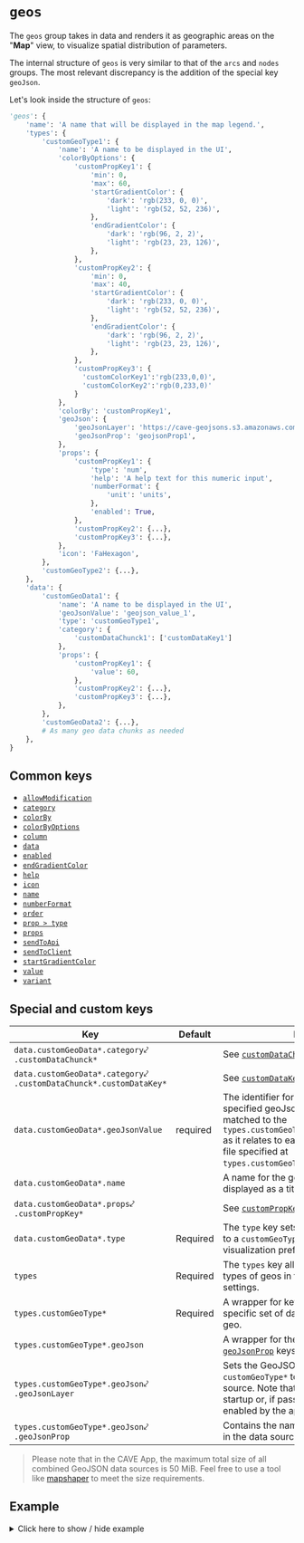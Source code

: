 # `geos`
The `geos` group takes in data and renders it as geographic areas on the "**Map**" view, to visualize spatial distribution of parameters.

The internal structure of `geos` is very similar to that of the `arcs` and `nodes` groups. The most relevant discrepancy is the addition of the special key `geoJson`.

Let's look inside the structure of `geos`:
```py
'geos': {
    'name': 'A name that will be displayed in the map legend.',
    'types': {
        'customGeoType1': {
            'name': 'A name to be displayed in the UI',
            'colorByOptions': {
                'customPropKey1': {
                    'min': 0,
                    'max': 60,
                    'startGradientColor': {
                        'dark': 'rgb(233, 0, 0)',
                        'light': 'rgb(52, 52, 236)',
                    },
                    'endGradientColor': {
                        'dark': 'rgb(96, 2, 2)',
                        'light': 'rgb(23, 23, 126)',
                    },
                },
                'customPropKey2': {
                    'min': 0,
                    'max': 40,
                    'startGradientColor': {
                        'dark': 'rgb(233, 0, 0)',
                        'light': 'rgb(52, 52, 236)',
                    },
                    'endGradientColor': {
                        'dark': 'rgb(96, 2, 2)',
                        'light': 'rgb(23, 23, 126)',
                    },
                },
                'customPropKey3': {
                  'customColorKey1':'rgb(233,0,0)',
                  'customColorKey2':'rgb(0,233,0)'
                }
            },
            'colorBy': 'customPropKey1',
            'geoJson': {
                'geoJsonLayer': 'https://cave-geojsons.s3.amazonaws.com/geojson_data_1.json',
                'geoJsonProp': 'geojsonProp1',
            },
            'props': {
                'customPropKey1': {
                    'type': 'num',
                    'help': 'A help text for this numeric input',
                    'numberFormat': {
                        'unit': 'units',
                    },
                    'enabled': True,
                },
                'customPropKey2': {...},
                'customPropKey3': {...},
            },
            'icon': 'FaHexagon',
        },
        'customGeoType2': {...},
    },
    'data': {
        'customGeoData1': {
            'name': 'A name to be displayed in the UI',
            'geoJsonValue': 'geojson_value_1',
            'type': 'customGeoType1',
            'category': {
                'customDataChunck1': ['customDataKey1']
            },
            'props': {
                'customPropKey1': {
                    'value': 60,
                },
                'customPropKey2': {...},
                'customPropKey3': {...},
            },
        },
        'customGeoData2': {...},
        # As many geo data chunks as needed
    },
}
```

## Common keys
- [`allowModification`](../common_keys/common_keys.md#allowModification)
- [`category`](../common_keys/common_keys.md#category)
- [`colorBy`](../common_keys/common_keys.md#colorBy)
- [`colorByOptions`](../common_keys/common_keys.md#colorByOptions)
- [`column`](../common_keys/common_keys.md#column)
- [`data`](../common_keys/common_keys.md#data)
- [`enabled`](../common_keys/common_keys.md#enabled)
- [`endGradientColor`](../common_keys/common_keys.md#end-gradient)
- [`help`](../common_keys/props.md#help)
- [`icon`](../common_keys/common_keys.md#icon)
- [`name`](../common_keys/common_keys.md#name)
- [`numberFormat`](../common_keys/common_keys.md#number-format)
- [`order`](../common_keys/common_keys.md#order)
- [`prop > type`](../common_keys/props.md#prop-type)
- [`props`](../common_keys/common_keys.md#props-short)
- [`sendToApi`](../common_keys/common_keys.md#sendToApi)
- [`sendToClient`](../common_keys/common_keys.md#sendToClient)
- [`startGradientColor`](../common_keys/common_keys.md#start-gradient)
- [`value`](../common_keys/props.md#value)
- [`variant`](../common_keys/props.md#variant)

## Special and custom keys
Key | Default | Description
--- | ------- | -----------
`data.customGeoData*.category`&swarhk;<br>`.customDataChunck*` | | See [`customDataChunck*`](categories.md#customDataChunck).
`data.customGeoData*.category`&swarhk;<br>`.customDataChunck*.customDataKey*` | | See [`customDataKey*`](categories.md#customDataKey).
<a name="geojson-value">`data.customGeoData*.geoJsonValue`</a> | required | The identifier for this geo as identified in the specified geoJson object. This identifier is matched to the `types.customGeoType*.geoJson.geoJsonProp` as it relates to each geoJson object in the file specified at `types.customGeoType*.geoJson.geoJsonLayer`.
`data.customGeoData*.name` | | A name for the geo area that will be displayed as a title in the map modal.
`data.customGeoData*.props`&swarhk;<br>`.customPropKey*` | | See [`customPropKey*`](../common_keys/props.md#customPropKey).
`data.customGeoData*.type` | Required | The `type` key sets the type of `customGeoData*` to a `customGeoType*` key, to match specific visualization preferences for a geo.
`types` | Required | The `types` key allows you to define different types of geos in terms of styling and data viz settings.
<a name="geo-type">`types.customGeoType*`</a> | Required | A wrapper for key-value pairs that match a specific set of data viz preferences for a geo.
<a name="geoJson">`types.customGeoType*.geoJson`</a> | | A wrapper for the [`geoJsonLayer`](#geojson_layer) and [`geoJsonProp`](#geojson_prop) keys in a geo type.
<a name="geoJsonLayer">`types.customGeoType*.geoJson`&swarhk;<br>`.geoJsonLayer`</a> | | Sets the GeoJSON data source of `customGeoType*` to a URL of a GeoJSON data source. Note that this URL is fetched on app startup or, if passed later, when the layer is enabled by the app user.
<a name="geoJsonProp">`types.customGeoType*.geoJson`&swarhk;<br>`.geoJsonProp`</a> | | Contains the name of a [GeoJSON property](#https://datatracker.ietf.org/doc/html/rfc7946#section-1.5) in the data source specified in `geoJsonLayer`.

> Please note that in the CAVE App, the maximum total size of all combined GeoJSON data sources is 50 MiB. Feel free to use a tool like [mapshaper](https://mapshaper.org/) to meet the size requirements.

## Example

<details>
  <summary>Click here to show / hide example</summary>

```py
"geos": {
    "types": {
        "state": {
            "name": "State",
            "colorByOptions": {
                "numericPropExampleC": {
                    "min": 0,
                    "max": 300,
                    "startGradientColor": {
                        "dark": "rgb(100, 100, 100)",
                        "light": "rgb(200, 200, 200)",
                    },
                    "endGradientColor": {
                        "dark": "rgb(20, 205, 20)",
                        "light": "rgb(10, 100, 10)",
                    },
                }
            },
            "colorBy": "numericPropExampleC",
            "geoJson": {
                "geoJsonLayer": "https://geojsons.mitcave.com/world/world-states-provinces-md.json",
                "geoJsonProp": "code_hasc",
            },
            "icon": "BsHexagon",
            "props": {
                "numericPropExampleC": {
                    "name": "Numeric Prop Example C",
                    "type": "num",
                    "enabled": True,
                    "help": "Help with the example numeric prop for this State",
                    "numberFormat": {
                        "unit": "C units",
                    },
                },
            },
        },
        "country": {
            "name": "Country",
            "colorByOptions": {
                "numericPropExampleC": {
                    "min": 0,
                    "max": 800,
                    "startGradientColor": {
                        "dark": "rgb(100, 100, 100)",
                        "light": "rgb(200, 200, 200)",
                    },
                    "endGradientColor": {
                        "dark": "rgb(20, 205, 20)",
                        "light": "rgb(10, 100, 10)",
                    },
                }
            },
            "colorBy": "numericPropExampleC",
            "geoJson": {
                "geoJsonLayer": "https://geojsons.mitcave.com/world/countries-sm.json",
                "geoJsonProp": "FIPS_10",
            },
            "icon": "BsHexagon",
            "props": {
                "numericPropExampleC": {
                    "name": "Numeric Prop Example C",
                    "type": "num",
                    "enabled": True,
                    "help": "Help with the example numeric prop for this Country",
                    "numberFormat": {
                        "unit": "units",
                    },
                },
            },
        },
    },
    "data": {
        "geo1": {
            "name": "Ontario, Canada",
            "geoJsonValue": "CA.ON",
            "type": "state",
            "category": {"location": ["locCaOn"]},
            "props": {
                "numericPropExampleC": {
                    "value": 50,
                }
            },
        },
        "geo2": {
            "name": "Michigan, USA",
            "geoJsonValue": "US.MI",
            "type": "state",
            "category": {"location": ["locUsMi"]},
            "props": {
                "numericPropExampleC": {
                    "value": 300,
                }
            },
        },
        "geo3": {
            "name": "Massachusetts, USA",
            "geoJsonValue": "US.MA",
            "type": "state",
            "category": {"location": ["locUsMi"]},
            "props": {
                "numericPropExampleC": {
                    "value": 250,
                }
            },
        },
        "geo4": {
            "name": "Florida, USA",
            "geoJsonValue": "US.FL",
            "type": "state",
            "category": {"location": ["locUsMi"]},
            "props": {
                "numericPropExampleC": {
                    "value": 100,
                }
            },
        },
        "geo5": {
            "name": "Indiana, USA",
            "geoJsonValue": "US.FL",
            "type": "state",
            "category": {"location": ["locUsMi"]},
            "props": {
                "numericPropExampleC": {
                    "value": 200,
                }
            },
        },
        "geoCountry1": {
            "name": "Canada",
            "geoJsonValue": "CA",
            "type": "country",
            "category": {"location": ["locCaOn"]},
            "props": {
                "numericPropExampleC": {
                    "value": 50,
                }
            },
        },
        "geoCountry2": {
            "name": "USA",
            "geoJsonValue": "US",
            "type": "country",
            "category": {
                "location": [
                    "locUsFl",
                    "locUsMa",
                    "locUsIn",
                    "locUsMi",
                ]
            },
            "props": {
                "numericPropExampleC": {
                    "value": 800,
                }
            },
        },
    },
},
```
</details>